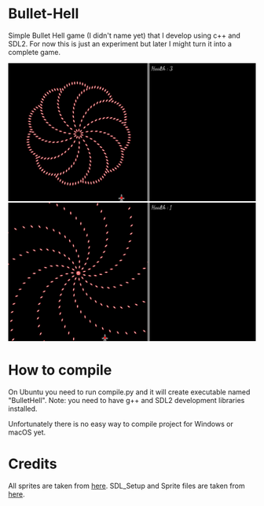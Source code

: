 # Bullet-Hell
Simple Bullet Hell game (I didn't name yet) that I develop using c++ and SDL2. For now this is just an experiment but later I might turn it into a complete game.

![screenshot 1](packages/screenshot.png)
![screenshot 2](packages/screenshot2.png)

# How to compile
On Ubuntu you need to run compile.py and it will create executable named "BulletHell". Note: you need to have g++ and SDL2 development libraries installed.

Unfortunately there is no easy way to compile project for Windows or macOS yet.

# Credits

All sprites are taken from <a href="https://opengameart.org/content/bullet-collection-2-m484-games">here</a>.
SDL_Setup and Sprite files are taken from <a href="https://www.youtube.com/watch?v=b1BLuYorzX0&list=PLHM_A02NtaaVey-4Ezh7p6bbOsv-DKA-0">here</a>.
